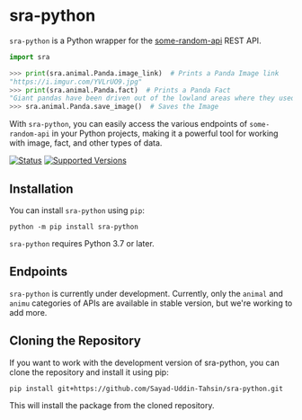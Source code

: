 # sra-python

`sra-python` is a Python wrapper for the [some-random-api](https://some-random-api.ml) REST API.

```python
import sra

>>> print(sra.animal.Panda.image_link)  # Prints a Panda Image link
"https://i.imgur.com/YVLrUO9.jpg"
>>> print(sra.animal.Panda.fact)  # Prints a Panda Fact
"Giant pandas have been driven out of the lowland areas where they used to live and now are found only in the Chinese provinces of Sichuan, Gansu, and Shaanxi. The forests in these provinces are very damp and rainy. In one year, a forest may receive up to 50 inches of rain and snow."
>>> sra.animal.Panda.save_image()  # Saves the Image
```
With `sra-python`, you can easily access the various endpoints of `some-random-api` in your Python projects, making it a powerful tool for working with image, fact, and other types of data.

[![Status](https://img.shields.io/static/v1?label=Status&message=Stable&color=green)](https://pypi.org/projects/sra-python) [![Supported Versions](https://img.shields.io/badge/3.7%20%7C%203.8%20%7C%203.9%20%7C%203.10%20%7C%203.11-3670A0?style=flat&logo=python&logoColor=ffdd54&label=Python)](https://pypi.org/projects/sra-python)

## Installation
You can install `sra-python` using `pip`:
```console
python -m pip install sra-python
```
`sra-python` requires Python 3.7 or later.

## Endpoints
`sra-python` is currently under development. Currently, only the `animal` and `animu` categories of APIs are available in stable version, but we're working to add more.

## Cloning the Repository
If you want to work with the development version of sra-python, you can clone the repository and install it using pip:
```console
pip install git+https://github.com/Sayad-Uddin-Tahsin/sra-python.git
```
This will install the package from the cloned repository.
